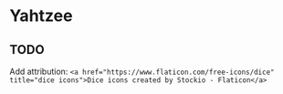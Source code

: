 # Yahtzee

## TODO

Add attribution:
`<a href="https://www.flaticon.com/free-icons/dice" title="dice icons">Dice icons created by Stockio - Flaticon</a>`
